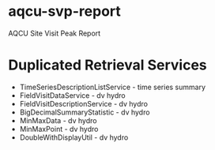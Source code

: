 # aqcu-svp-report
AQCU Site Visit Peak Report



# Duplicated Retrieval Services
* TimeSeriesDescriptionListService - time series summary
* FieldVisitDataService - dv hydro
* FieldVisitDescriptionService - dv hydro
* BigDecimalSummaryStatistic - dv hydro
* MinMaxData - dv hydro
* MinMaxPoint - dv hydro
* DoubleWithDisplayUtil - dv hydro